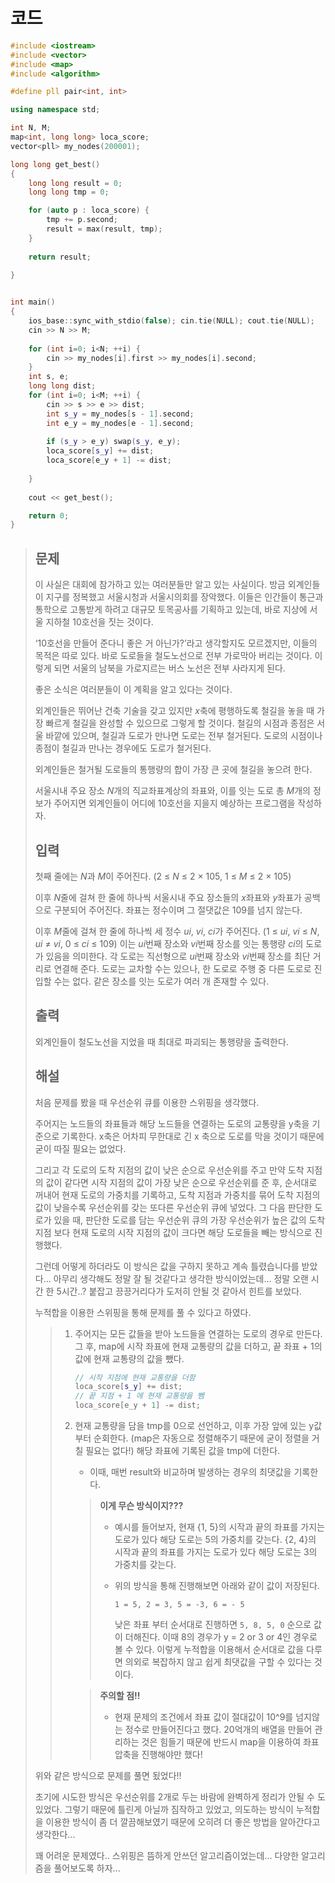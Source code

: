 # 코드

```c++
#include <iostream>
#include <vector>
#include <map>
#include <algorithm>

#define pll pair<int, int>

using namespace std;

int N, M;
map<int, long long> loca_score;
vector<pll> my_nodes(200001);

long long get_best()
{
    long long result = 0;
    long long tmp = 0;

    for (auto p : loca_score) {
        tmp += p.second;
        result = max(result, tmp);
    }
    
    return result;
    
}


int main()
{
    ios_base::sync_with_stdio(false); cin.tie(NULL); cout.tie(NULL);
    cin >> N >> M;
    
    for (int i=0; i<N; ++i) {
        cin >> my_nodes[i].first >> my_nodes[i].second;
    }
    int s, e;
    long long dist;
    for (int i=0; i<M; ++i) {
        cin >> s >> e >> dist;
        int s_y = my_nodes[s - 1].second;
        int e_y = my_nodes[e - 1].second;
        
        if (s_y > e_y) swap(s_y, e_y);
        loca_score[s_y] += dist;
        loca_score[e_y + 1] -= dist;
        
    }
    
    cout << get_best();

    return 0;
}

```

> ## 문제
>
> 이 사실은 대회에 참가하고 있는 여러분들만 알고 있는 사실이다. 방금 외계인들이 지구를 정복했고 서울시청과 서울시의회를 장악했다. 이들은 인간들이 통근과 통학으로 고통받게 하려고 대규모 토목공사를 기획하고 있는데, 바로 지상에 서울 지하철 10호선을 짓는 것이다.
>
> ‘10호선을 만들어 준다니 좋은 거 아닌가?’라고 생각할지도 모르겠지만, 이들의 목적은 따로 있다. 바로 도로들을 철도노선으로 전부 가로막아 버리는 것이다. 이렇게 되면 서울의 남북을 가로지르는 버스 노선은 전부 사라지게 된다.
>
> 좋은 소식은 여러분들이 이 계획을 알고 있다는 것이다.
>
> 외계인들은 뛰어난 건축 기술을 갖고 있지만 *x*축에 평행하도록 철길을 놓을 때 가장 빠르게 철길을 완성할 수 있으므로 그렇게 할 것이다. 철길의 시점과 종점은 서울 바깥에 있으며, 철길과 도로가 만나면 도로는 전부 철거된다. 도로의 시점이나 종점이 철길과 만나는 경우에도 도로가 철거된다.
>
> 외계인들은 철거될 도로들의 통행량의 합이 가장 큰 곳에 철길을 놓으려 한다.
> 
> 서울시내 주요 장소 *N*개의 직교좌표계상의 좌표와, 이를 잇는 도로 총 *M*개의 정보가 주어지면 외계인들이 어디에 10호선을 지을지 예상하는 프로그램을 작성하자.
> 
> ## 입력
> 
> 첫째 줄에는 *N*과 *M*이 주어진다. (2 ≤ *N* ≤ 2 × 105, 1 ≤ *M* ≤ 2 × 105)
> 
> 이후 *N*줄에 걸쳐 한 줄에 하나씩 서울시내 주요 장소들의 *x*좌표와 *y*좌표가 공백으로 구분되어 주어진다. 좌표는 정수이며 그 절댓값은 109를 넘지 않는다.
>   
> 이후 *M*줄에 걸쳐 한 줄에 하나씩 세 정수 *ui*, *vi*, *ci*가 주어진다. (1 ≤ *ui*, *vi* ≤ *N*, *ui* ≠ *vi*, 0 ≤ *ci* ≤ 109) 이는 *ui*번째 장소와 *vi*번째 장소를 잇는 통행량 *ci*의 도로가 있음을 의미한다. 각 도로는 직선형으로 *ui*번째 장소와 *vi*번째 장소를 최단 거리로 연결해 준다. 도로는 교차할 수는 있으나, 한 도로로 주행 중 다른 도로로 진입할 수는 없다. 같은 장소를 잇는 도로가 여러 개 존재할 수 있다.
>
> ## 출력
>
> 외계인들이 철도노선을 지었을 때 최대로 파괴되는 통행량을 출력한다.
>
> ##  해설
>
> 처음 문제를 봤을 때 우선순위 큐를 이용한 스위핑을 생각했다.
> 
> 주어지는 노드들의 좌표들과 해당 노드들을 연결하는 도로의 교통량을 y축을 기준으로 기록한다. x축은 어차피 무한대로 긴 x 축으로 도로를 막을 것이기 때문에 굳이 따질 필요는 없었다.
>
> 그리고 각 도로의 도착 지점의 값이 낮은 순으로 우선순위를 주고 만약 도착 지점의 값이 같다면 시작 지점의 값이 가장 낮은 순으로 우선순위를 준 후, 순서대로 꺼내어 현재 도로의 가중치를 기록하고, 도착 지점과 가중치를 묶어 도착 지점의 값이 낮을수록 우선순위를 갖는 또다른 우선순위 큐에 넣었다. 그 다음 판단한 도로가 있을 때, 판단한 도로를 담는 우선순위 큐의 가장 우선순위가 높은 값의 도착지점 보다 현재 도로의 시작 지점의 값이 크다면 해당 도로들을 빼는 방식으로 진행했다.
>
> 그런데 어떻게 하더라도 이 방식은 값을 구하지 못하고 계속 틀렸습니다를 받았다... 아무리 생각해도 정말 잘 될 것같다고 생각한 방식이었는데... 정말 오랜 시간 한 5시간..? 붙잡고 끙끙거리다가 도저히 안될 것 같아서 힌트를 보았다.
>
> 누적합을 이용한 스위핑을 통해 문제를 풀 수 있다고 하였다.
>
> > 1. 주어지는 모든 값들을 받아 노드들을 연결하는 도로의 경우로 만든다. 그 후, map에 시작 좌표에 현재 교통량의 값을 더하고, 끝 좌표 + 1의 값에 현재 교통량의 값을 뺐다.
>>
> >    ```c++
>>    // 시작 지점에 현재 교통량을 더함
> >    loca_score[s_y] += dist;
>>    // 끝 지점 + 1 에 현재 교통량을 뺌
> >    loca_score[e_y + 1] -= dist;
>>    ```
> >
> > 2. 현재 교통량을 담을 tmp를 0으로 선언하고, 이후 가장 앞에 있는 y값부터 순회한다. (map은 자동으로 정렬해주기 때문에 굳이 정렬을 거칠 필요는 없다!) 해당 좌표에 기록된 값을 tmp에 더한다.
> >
> >    - 이때, 매번 result와 비교하며 발생하는 경우의 최댓값을 기록한다.
> >
> >    > **이게 무슨 방식이지???**
> >    >
> >    > - 예시를 들어보자, 현재 {1, 5}의 시작과 끝의 좌표를 가지는 도로가 있다 해당 도로는 5의 가중치를 갖는다. {2, 4}의 시작과 끝의 좌표를 가지는 도로가 있다 해당 도로는 3의 가중치를 갖는다. 
> >    >
> >    > - 위의 방식을 통해 진행해보면 아래와 같이 값이 저장된다.
> >    >
> >    >   ```
> >    >   1 = 5, 2 = 3, 5 = -3, 6 = - 5
> >    >   ```
> >    >
> >    >   낮은 좌표 부터 순서대로 진행하면 `5, 8, 5, 0` 순으로 값이 더해진다. 이때 8의 경우가 y = 2 or 3 or 4인 경우로 볼 수 있다. 이렇게 누적합을 이용해서 순서대로 값을 다루면 의외로 복잡하지 않고 쉽게 최댓값을 구할 수 있다는 것이다.
> >
>>    > **주의할 점!!**
> >    >
>>    > - 현재 문제의 조건에서 좌표 값이 절대값이 10^9를 넘지않는 정수로 만들어진다고 했다. 20억개의 배열을 만들어 관리하는 것은 힘들기 때문에 반드시 map을 이용하여 좌표 압축을 진행해야만 했다!
> 
>위와 같은 방식으로 문제를 풀면 됬었다!!
> 
>초기에 시도한 방식은 우선순위를 2개로 두는 바람에 완벽하게 정리가 안될 수 도 있었다. 그렇기 때문에 틀린게 아닐까 짐작하고 있었고, 의도하는 방식이 누적합을 이용한 방식이 좀 더 깔끔해보였기 때문에 오히려 더 좋은 방법을 알아간다고 생각한다...
> 
>꽤 어려운 문제였다.. 스위핑은 뜸하게 안쓰던 알고리즘이었는데... 다양한 알고리즘을 풀어보도록 하자...
